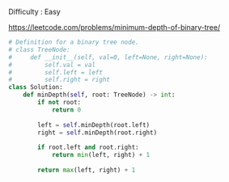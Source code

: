 Difficulty : Easy 

https://leetcode.com/problems/minimum-depth-of-binary-tree/ 

```python
# Definition for a binary tree node.
# class TreeNode:
#     def __init__(self, val=0, left=None, right=None):
#         self.val = val
#         self.left = left
#         self.right = right
class Solution:
    def minDepth(self, root: TreeNode) -> int:
        if not root:
            return 0
        
        left = self.minDepth(root.left)
        right = self.minDepth(root.right)
        
        if root.left and root.right:
            return min(left, right) + 1
        
        return max(left, right) + 1
```
